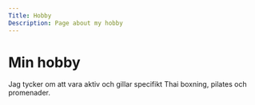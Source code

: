 ```yaml
---
Title: Hobby
Description: Page about my hobby
---
```


Min hobby
==================

Jag tycker om att vara aktiv och gillar specifikt Thai boxning, pilates och promenader.
